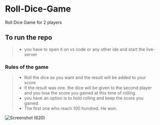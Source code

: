 # Roll-Dice-Game
Roll Dice Game for 2 players
## To run the repo
>- you have to open it on vs code or any other ide and start the live-server
### Rules of the game
>- Roll the dice as you want and the result will be added to your score
>- if the result was one. the dice will be given to the second player and you lose the score you gained at this time of rolling.
>- you have an option is to hold rolling and keep the score you gained.
>- The first one who reach 100 hundred. He won.


![Screenshot (620)](https://user-images.githubusercontent.com/77173710/184295235-58308e9b-67ed-4c3f-aa18-e4dcdfd6ad7a.png)

